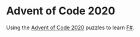 # Advent of Code 2020

Using the [Advent of Code 2020](https://adventofcode.com/2020) puzzles to learn [F#](https://fsharp.org/). 